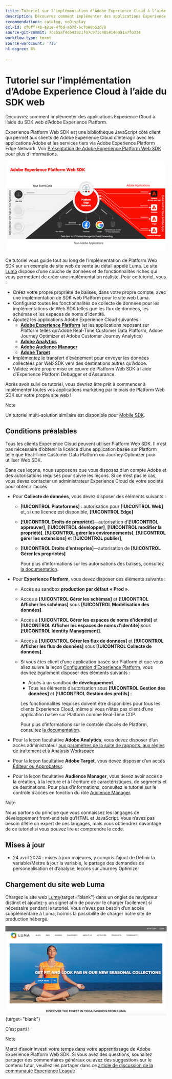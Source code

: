 ```yaml
---
title: Tutoriel sur lʼimplémentation dʼAdobe Experience Cloud à lʼaide du SDK web
description: Découvrez comment implémenter des applications Experience Cloud à l’aide du SDK web d’Adobe Experience Platform.
recommendations: catalog, noDisplay
exl-id: cf0ff74b-e81e-4f6d-ab7d-6c70e9b52d78
source-git-commit: 7ccbaaf4db43921f07c971c485e1460a1a7f0334
workflow-type: tm+mt
source-wordcount: '716'
ht-degree: 8%

---
```


# Tutoriel sur lʼimplémentation dʼAdobe Experience Cloud à lʼaide du SDK web

Découvrez comment implémenter des applications Experience Cloud à l’aide du SDK web d’Adobe Experience Platform.

Experience Platform Web SDK est une bibliothèque JavaScript côté client qui permet aux clients de Adobe Experience Cloud d’interagir avec les applications Adobe et les services tiers via Adobe Experience Platform Edge Network. Voir [Présentation de Adobe Experience Platform Web SDK](https://experienceleague.adobe.com/en/docs/experience-platform/edge/home) pour plus d’informations.

![Architecture Experience Platform Web SDK](assets/dc-websdk.png)

Ce tutoriel vous guide tout au long de l’implémentation de Platform Web SDK sur un exemple de site web de vente au détail appelé Luma. Le site [Luma](https://luma.enablementadobe.com/content/luma/us/en.html) dispose d’une couche de données et de fonctionnalités riches qui vous permettent de créer une implémentation réaliste. Pour ce tutoriel, vous :

* Créez votre propre propriété de balises, dans votre propre compte, avec une implémentation de SDK web Platform pour le site web Luma.
* Configurez toutes les fonctionnalités de collecte de données pour les implémentations de Web SDK telles que les flux de données, les schémas et les espaces de noms d’identité.
* Ajoutez les applications Adobe Experience Cloud suivantes :
   * **[Adobe Experience Platform](setup-experience-platform.md)** (et les applications reposant sur Platform telles qu’Adobe Real-Time Customer Data Platform, Adobe Journey Optimizer et Adobe Customer Journey Analytics)
   * **[Adobe Analytics](setup-analytics.md)**
   * **[Adobe Audience Manager](setup-audience-manager.md)**
   * **[Adobe Target](setup-target.md)**
* Implémentez le transfert d’événement pour envoyer les données collectées par Web SDK vers des destinations autres qu’Adobe.
* Validez votre propre mise en œuvre de Platform Web SDK à l’aide d’Experience Platform Debugger et d’Assurance.

Après avoir suivi ce tutoriel, vous devriez être prêt à commencer à implémenter toutes vos applications marketing par le biais de Platform Web SDK sur votre propre site web !


>[!NOTE]
>
>Un tutoriel multi-solution similaire est disponible pour [Mobile SDK](../tutorial-mobile-sdk/overview.md).

## Conditions préalables

Tous les clients Experience Cloud peuvent utiliser Platform Web SDK. Il n’est pas nécessaire d’obtenir la licence d’une application basée sur Platform telle que Real-Time Customer Data Platform ou Journey Optimizer pour utiliser Web SDK.

Dans ces leçons, nous supposons que vous disposez d’un compte Adobe et des autorisations requises pour suivre les leçons. Si ce n’est pas le cas, vous devez contacter un administrateur Experience Cloud de votre société pour obtenir l’accès.

* Pour **Collecte de données**, vous devez disposer des éléments suivants :
   * **[!UICONTROL Plateformes]** : autorisation pour **[!UICONTROL Web]** et, si une licence est disponible, **[!UICONTROL Edge]**
   * **[!UICONTROL Droits de propriété]**—autorisation d’**[!UICONTROL approuver]**, **[!UICONTROL développer]**, **[!UICONTROL modifier la propriété]**, **[!UICONTROL gérer les environnements]**, **[!UICONTROL gérer les extensions]** et **[!UICONTROL publier]**,
   * **[!UICONTROL Droits d’entreprise]**—autorisation de **[!UICONTROL Gérer les propriétés]**

     Pour plus d’informations sur les autorisations des balises, consultez [la documentation](https://experienceleague.adobe.com/en/docs/experience-platform/tags/admin/user-permissions).

* Pour **Experience Platform**, vous devez disposer des éléments suivants :

   * Accès au sandbox **production par défaut** **« Prod »**.
   * Accès à **[!UICONTROL Gérer les schémas]** et **[!UICONTROL Afficher les schémas]** sous **[!UICONTROL Modélisation des données]**.
   * Accès à **[!UICONTROL Gérer les espaces de noms d’identité]** et **[!UICONTROL Afficher les espaces de noms d’identité]** sous **[!UICONTROL Identity Management]**.
   * Accès à **[!UICONTROL Gérer les flux de données]** et **[!UICONTROL Afficher les flux de données]** sous **[!UICONTROL Collecte de données]**.
   * Si vous êtes client d’une application basée sur Platform et que vous allez suivre la leçon [Configuration d’Experience Platform](setup-experience-platform.md), vous devriez également disposer des éléments suivants :
      * Accès à un sandbox **de développement**.
      * Tous les éléments d’autorisation sous **[!UICONTROL Gestion des données]** et **[!UICONTROL Gestion des profils]** :

     Les fonctionnalités requises doivent être disponibles pour tous les clients Experience Cloud, même si vous n’êtes pas client d’une application basée sur Platform comme Real-Time CDP.

     Pour plus d’informations sur le contrôle d’accès de Platform, consultez [la documentation](https://experienceleague.adobe.com/fr/docs/experience-platform/access-control/home).

* Pour la leçon facultative **Adobe Analytics**, vous devez disposer d’un accès administrateur [aux paramètres de la suite de rapports, aux règles de traitement et à Analysis Workspace](https://experienceleague.adobe.com/en/docs/analytics/admin/admin-console/home)

* Pour la leçon facultative **Adobe Target**, vous devez disposer d’un accès [ Éditeur ou Approbateur](https://experienceleague.adobe.com/en/docs/target/using/administer/manage-users/enterprise/properties-overview#section_8C425E43E5DD4111BBFC734A2B7ABC80).

* Pour la leçon facultative **Audience Manager**, vous devez avoir accès à la création, à la lecture et à l’écriture de caractéristiques, de segments et de destinations. Pour plus d’informations, consultez le tutoriel sur le contrôle d’accès en fonction du rôle [Audience Manager](https://experienceleague.adobe.com/en/docs/audience-manager-learn/tutorials/setup-and-admin/user-management/setting-permissions-with-role-based-access-control).


>[!NOTE]
>
>Nous partons du principe que vous connaissez les langages de développement front-end tels qu’HTML et JavaScript. Vous n’avez pas besoin d’être un expert de ces langages, mais vous obtiendrez davantage de ce tutoriel si vous pouvez lire et comprendre le code.

## Mises à jour

* 24 avril 2024 : mises à jour majeures, y compris l’ajout de Définir la variable/Mettre à jour la variable, le partage des demandes de personnalisation et d’analyse, leçons sur Journey Optimizer

## Chargement du site web Luma

Chargez le site web [Luma](https://luma.enablementadobe.com/content/luma/us/en.html){target="blank"} dans un onglet de navigateur distinct et ajoutez-y un signet afin de pouvoir le charger facilement si nécessaire pendant le tutoriel. Vous n’avez pas besoin d’un accès supplémentaire à Luma, hormis la possibilité de charger notre site de production hébergé.

[![Site web de Luma](assets/old-overview-luma.png)](https://luma.enablementadobe.com/content/luma/us/en.html){target="blank"}

C’est parti !

>[!NOTE]
>
>Merci d’avoir investi votre temps dans votre apprentissage de Adobe Experience Platform Web SDK. Si vous avez des questions, souhaitez partager des commentaires généraux ou avez des suggestions sur le contenu futur, veuillez les partager dans ce [article de discussion de la communauté Experience League](https://experienceleaguecommunities.adobe.com/t5/adobe-experience-platform-data/tutorial-discussion-implement-adobe-experience-cloud-with-web/td-p/444996)
